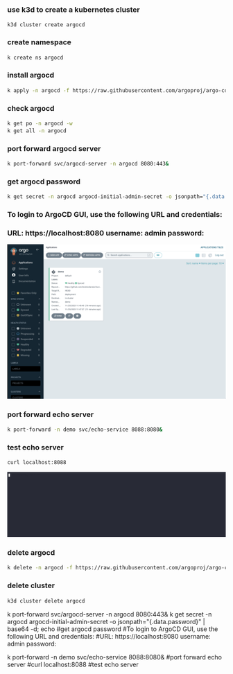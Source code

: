 ### use k3d to create a kubernetes cluster
```agsl
k3d cluster create argocd
```
### create namespace
```bash
k create ns argocd 
```
### install argocd
```bash
k apply -n argocd -f https://raw.githubusercontent.com/argoproj/argo-cd/stable/manifests/install.yaml 
```
### check argocd
```bash
k get po -n argocd -w 
k get all -n argocd 
```
### port forward argocd server
```bash
k port-forward svc/argocd-server -n argocd 8080:443& 
```
### get argocd password
```bash
k get secret -n argocd argocd-initial-admin-secret -o jsonpath="{.data.password}" | base64 -d; echo 
```
### To login to ArgoCD GUI, use the following URL and credentials:
### URL: https://localhost:8080 username: admin password: <password from above>
![Image](./argocd.png)
### port forward echo server
```bash
k port-forward -n demo svc/echo-service 8088:8080& 
```
### test echo server
```bash
curl localhost:8088 
```
![Image](./check_echo.gif)
### delete argocd
```bash
k delete -n argocd -f https://raw.githubusercontent.com/argoproj/argo-cd/stable/manifests/install.yaml 
```
### delete cluster
```bash
k3d cluster delete argocd
```



k port-forward svc/argocd-server -n argocd 8080:443& 
k get secret -n argocd argocd-initial-admin-secret -o jsonpath="{.data.password}" | base64 -d; echo #get argocd password
#To login to ArgoCD GUI, use the following URL and credentials:
#URL: https://localhost:8080 username: admin password: <password from above>

k port-forward -n demo svc/echo-service 8088:8080& #port forward echo server
#curl localhost:8088 #test echo server



